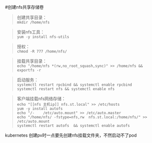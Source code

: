 #创建nfs共享存储卷
>创建共享目录：\
`mkdir /home/nfs` 

>安装nfs工具：\
`yum -y install nfs-utils`

>授权：\
`chmod -R 777 /home/nfs/`

>挂载共享目录：\
`echo "/home/nfs *(rw,no_root_squash,sync)" >> /home/nfs && exportfs -r`

>启动服务：\
`systemctl restart rpcbind && systemctl enable rpcbind`\
`systemctl restart nfs && systemctl enable nfs`

>客户端挂载nfs网络存储：\
`echo "[[nfs 主机ip]] nfs.st.local" >> /etc/hosts`\
`yum -y install autofs`\
`echo "/-    /etc/auto.mount" >> /etc/auto.master`\
`echo "/home/nfs/ -fstype=nfs,rw  nfs.st.local:/home/nfs/" >> /etc/auto.mount`\
`systemctl restart autofs  && systemctl enable autofs `

kubernetes 创建pv时一点要先创建nfs挂载文件夹，不然启动不了pod